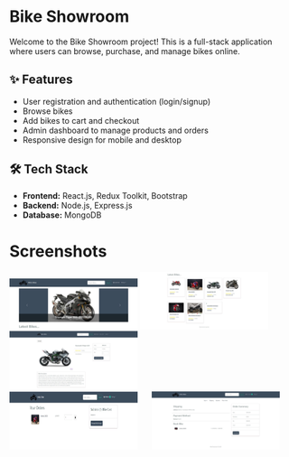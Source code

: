 # Bike Showroom

Welcome to the Bike Showroom project! This is a full-stack application where users can browse, purchase, and manage bikes online.

## ✨ Features
- User registration and authentication (login/signup)
- Browse bikes
- Add bikes to cart and checkout
- Admin dashboard to manage products and orders
- Responsive design for mobile and desktop

## 🛠️ Tech Stack
- **Frontend:** React.js, Redux Toolkit, Bootstrap
- **Backend:** Node.js, Express.js
- **Database:** MongoDB

# Screenshots

<img src="frontend/public/screenshots/HomePage1.jpg" alt="Homepage Screenshot" style="width: 45%;">
<img src="frontend/public/screenshots/HomePage2.jpg" alt="Homepage Screenshot" style="width: 45%;">

<img src="frontend/public/screenshots/ProductPage1.jpg" alt="Productpage" style="width: 45%;">

<div style="display: flex">
  <img src="frontend/public/screenshots/CartPage.jpg" alt="Cartpage" style="width: 45%; margin-right: 5%;">
  <img src="frontend/public/screenshots/OrderPage.jpg" alt="Orderpage" style="width: 45%;">
</div>
